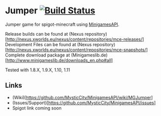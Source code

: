 Jumper [![Build Status](http://www.minigameslib.de/build.png?app=Jumper&major=1)](http://www.minigameslib.de/buildref.php?app=Jumper&major=1)
=======

Jumper game for spigot-minecraft using [MinigamesAPI](https://github.com/MysticCity/MinigamesAPI).

Release builds can be found at (Nexus repository)[http://nexus.xworlds.eu/nexus/content/repositories/mce-releases/]
Development Files can be found at (Nexus repository)[http://nexus.xworlds.eu/nexus/content/repositories/mce-snapshots/]
Complete download package at (Minigameslib.de)[http://www.minigameslib.de/downloads_en.php#all]

Tested with 1.8.X, 1.9.X, 1.10, 1.11

Links
--------

- (Wiki)[https://github.com/MysticCity/MinigamesAPI/wiki/MGJumper]
- (Issues/Support)[https://github.com/MysticCity/MinigamesAPI/issues]
- Spigot link coming soon
